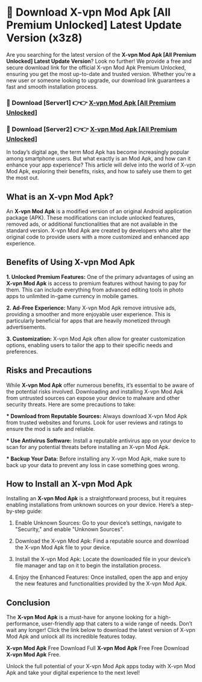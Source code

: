 # 🤖 Download X-vpn Mod Apk [All Premium Unlocked] Latest Update Version (x3z8)

Are you searching for the latest version of the <strong>X-vpn Mod Apk [All Premium Unlocked] Latest Update Version</strong>? Look no further! We provide a free and secure download link for the official X-vpn Mod Apk Premium Unlocked, ensuring you get the most up-to-date and trusted version. Whether you're a new user or someone looking to upgrade, our download link guarantees a fast and smooth installation process.


<h3>📌 Download [Server1] 👉👉 <a href="https://hapymods.com?title=X-vpn+Mod+Apk&ref=3B1">X-vpn Mod Apk [All Premium Unlocked]</a></h3>

<h3>📌 Download [Server2] 👉👉 <a href="https://hapymods.com?title=X-vpn+Mod+Apk&ref=3B1">X-vpn Mod Apk [All Premium Unlocked]</a></h3>


In today’s digital age, the term Mod Apk has become increasingly popular among smartphone users. But what exactly is an Mod Apk, and how can it enhance your app experience? This article will delve into the world of X-vpn Mod Apk, exploring their benefits, risks, and how to safely use them to get the most out.


<h2>What is an X-vpn Mod Apk?</h2>

An <strong>X-vpn Mod Apk</strong> is a modified version of an original Android application package (APK). These modifications can include unlocked features, removed ads, or additional functionalities that are not available in the standard version. X-vpn Mod Apk are created by developers who alter the original code to provide users with a more customized and enhanced app experience.


<h2>Benefits of Using X-vpn Mod Apk</h2>

<strong> 1. Unlocked Premium Features:</strong> One of the primary advantages of using an <strong>X-vpn Mod Apk</strong> is access to premium features without having to pay for them. This can include everything from advanced editing tools in photo apps to unlimited in-game currency in mobile games.

<strong> 2. Ad-Free Experience:</strong> Many X-vpn Mod Apk remove intrusive ads, providing a smoother and more enjoyable user experience. This is particularly beneficial for apps that are heavily monetized through advertisements.

<strong> 3. Customization:</strong> X-vpn Mod Apk often allow for greater customization options, enabling users to tailor the app to their specific needs and preferences.


<h2>Risks and Precautions</h2>

While <strong>X-vpn Mod Apk</strong> offer numerous benefits, it’s essential to be aware of the potential risks involved. Downloading and installing X-vpn Mod Apk from untrusted sources can expose your device to malware and other security threats. Here are some precautions to take:

<strong> * Download from Reputable Sources:</strong> Always download X-vpn Mod Apk from trusted websites and forums. Look for user reviews and ratings to ensure the mod is safe and reliable.

<strong> * Use Antivirus Software:</strong> Install a reputable antivirus app on your device to scan for any potential threats before installing an X-vpn Mod Apk.

<strong> * Backup Your Data:</strong> Before installing any X-vpn Mod Apk, make sure to back up your data to prevent any loss in case something goes wrong.


<h2>How to Install an X-vpn Mod Apk</h2>

Installing an <strong>X-vpn Mod Apk</strong> is a straightforward process, but it requires enabling installations from unknown sources on your device. Here’s a step-by-step guide:

 1. Enable Unknown Sources: Go to your device’s settings, navigate to "Security," and enable "Unknown Sources".

 2. Download the X-vpn Mod Apk: Find a reputable source and download the X-vpn Mod Apk file to your device.

 3. Install the X-vpn Mod Apk: Locate the downloaded file in your device’s file manager and tap on it to begin the installation process.

 4. Enjoy the Enhanced Features: Once installed, open the app and enjoy the new features and functionalities provided by the X-vpn Mod Apk.


<h2><strong>Conclusion</strong></h2>

The <strong>X-vpn Mod Apk</strong> is a must-have for anyone looking for a high-performance, user-friendly app that caters to a wide range of needs. Don’t wait any longer! Click the link below to download the latest version of X-vpn Mod Apk and unlock all its incredible features today.

<strong>X-vpn Mod Apk</strong> Free Download Full <strong>X-vpn Mod Apk</strong> Free Free Download <strong>X-vpn Mod Apk</strong> Free.

Unlock the full potential of your X-vpn Mod Apk apps today with X-vpn Mod Apk and take your digital experience to the next level!